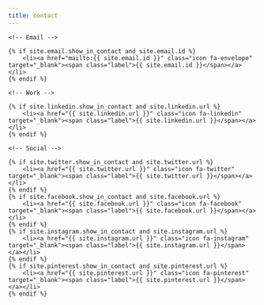```yaml
---
title: contact
---
```


	<!-- Email -->

	{% if site.email.show_in_contact and site.email.id %}
		<li><a href="mailto:{{ site.email.id }}" class="icon fa-envelope" target="_blank"><span class="label">{{ site.email.id }}</span></a></li>
	{% endif %}

	<!-- Work -->

	{% if site.linkedin.show_in_contact and site.linkedin.url %}
		<li><a href="{{ site.linkedin.url }}" class="icon fa-linkedin" target="_blank"><span class="label">{{ site.linkedin.url }}</span></a></li>
	{% endif %}

	<!-- Social -->

	{% if site.twitter.show_in_contact and site.twitter.url %}
		<li><a href="{{ site.twitter.url }}" class="icon fa-twitter" target="_blank"><span class="label">{{ site.twitter.url }}</span></a></li>
	{% endif %}
	{% if site.facebook.show_in_contact and site.facebook.url %}
		<li><a href="{{ site.facebook.url }}" class="icon fa-facebook" target="_blank"><span class="label">{{ site.facebook.url }}</span></a></li>
	{% endif %}
	{% if site.instagram.show_in_contact and site.instagram.url %}
		<li><a href="{{ site.instagram.url }}" class="icon fa-instagram" target="_blank"><span class="label">{{ site.instagram.url }}</span></a></li>
	{% endif %}
	{% if site.pinterest.show_in_contact and site.pinterest.url %}
		<li><a href="{{ site.pinterest.url }}" class="icon fa-pinterest" target="_blank"><span class="label">{{ site.pinterest.url }}</span></a></li>
	{% endif %}
</ul>
